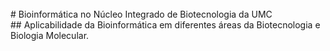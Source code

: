 </br>
# Bioinformática no Núcleo Integrado de Biotecnologia da UMC
</br>
## Aplicabilidade da Bioinformática em diferentes áreas da Biotecnologia e Biologia Molecular.
